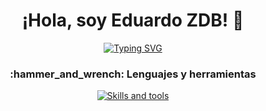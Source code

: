 <h1 align="center">¡Hola, soy Eduardo ZDB! 👋</h1>
<div align="center">
  <a href="https://git.io/typing-svg">
    <img src="https://readme-typing-svg.herokuapp.com?font=Fira+Code&pause=1000&center=true&width=435&lines=Analista+de+datos+📊💻" alt="Typing SVG" />
  </a>
</div>



<h3 align="center">:hammer_and_wrench: Lenguajes y herramientas</h3>

<p align="center">
  <a href="https://skillicons.dev">
    <img src="https://skillicons.dev/icons?i=aws,azure,cpp,cmake,docker,git,github,js,linux,postgres,py,dotnet,unreal,pycharm" alt="Skills and tools"/>
  </a>
</p>
